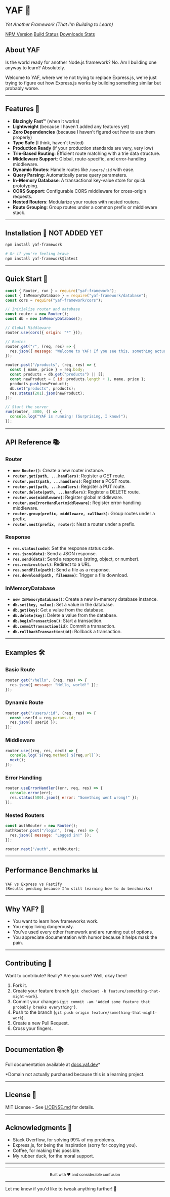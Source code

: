 # YAF 🚀

_Yet Another Framework (That I'm Building to Learn)_

<!-- <div align="center">
  <img src="logo.svg" alt="YAF Logo" width="400"/>
  <br/>
  <em>Because the JavaScript ecosystem definitely needed another framework</em>
</div> -->

[NPM Version][npm-url]
[Build Status][travis-url]
[Downloads Stats][npm-url]

## About YAF

Is the world ready for another Node.js framework? No.
Am I building one anyway to learn? Absolutely.

Welcome to YAF, where we're not trying to replace Express.js, we're just trying to figure out how Express.js works by building something similar but probably worse.

---

## Features 🌟

- **Blazingly Fast™** (when it works)
- **Lightweight** (because I haven't added any features yet)
- **Zero Dependencies** (because I haven't figured out how to use them properly)
- **Type Safe** (I think, haven't tested)
- **Production Ready** (if your production standards are very, very low)
- **Trie-Based Routing**: Efficient route matching with a trie data structure.
- **Middleware Support**: Global, route-specific, and error-handling middleware.
- **Dynamic Routes**: Handle routes like `/users/:id` with ease.
- **Query Parsing**: Automatically parse query parameters.
- **In-Memory Database**: A transactional key-value store for quick prototyping.
- **CORS Support**: Configurable CORS middleware for cross-origin requests.
- **Nested Routers**: Modularize your routes with nested routers.
- **Route Grouping**: Group routes under a common prefix or middleware stack.

---

## Installation 💾 NOT ADDED YET

```bash
npm install yaf-framework

# Or if you're feeling brave
npm install yaf-framework@latest
```

---

## Quick Start 🚀

```javascript
const { Router, run } = require("yaf-framework");
const { InMemoryDatabase } = require("yaf-framework/database");
const cors = require("yaf-framework/cors");

// Initialize router and database
const router = new Router();
const db = new InMemoryDatabase();

// Global Middleware
router.use(cors({ origin: "*" }));

// Routes
router.get("/", (req, res) => {
  res.json({ message: "Welcome to YAF! If you see this, something actually worked!" });
});

router.post("/products", (req, res) => {
  const { name, price } = req.body;
  const products = db.get("products") || [];
  const newProduct = { id: products.length + 1, name, price };
  products.push(newProduct);
  db.set("products", products);
  res.status(201).json(newProduct);
});

// Start the server
run(router, 3000, () => {
  console.log("YAF is running! (Surprising, I know)");
});
```

---

## API Reference 📚

### **Router**

- **`new Router()`**: Create a new router instance.
- **`router.get(path, ...handlers)`**: Register a GET route.
- **`router.post(path, ...handlers)`**: Register a POST route.
- **`router.put(path, ...handlers)`**: Register a PUT route.
- **`router.delete(path, ...handlers)`**: Register a DELETE route.
- **`router.use(middleware)`**: Register global middleware.
- **`router.useErrorHandler(middleware)`**: Register error-handling middleware.
- **`router.group(prefix, middleware, callback)`**: Group routes under a prefix.
- **`router.nest(prefix, router)`**: Nest a router under a prefix.

### **Response**

- **`res.status(code)`**: Set the response status code.
- **`res.json(data)`**: Send a JSON response.
- **`res.send(data)`**: Send a response (string, object, or number).
- **`res.redirect(url)`**: Redirect to a URL.
- **`res.sendFile(path)`**: Send a file as a response.
- **`res.download(path, filename)`**: Trigger a file download.

### **InMemoryDatabase**

- **`new InMemoryDatabase()`**: Create a new in-memory database instance.
- **`db.set(key, value)`**: Set a value in the database.
- **`db.get(key)`**: Get a value from the database.
- **`db.delete(key)`**: Delete a value from the database.
- **`db.beginTransaction()`**: Start a transaction.
- **`db.commitTransaction(id)`**: Commit a transaction.
- **`db.rollbackTransaction(id)`**: Rollback a transaction.

---

## Examples 🛠️

### **Basic Route**

```javascript
router.get("/hello", (req, res) => {
  res.json({ message: "Hello, world!" });
});
```

### **Dynamic Route**

```javascript
router.get("/users/:id", (req, res) => {
  const userId = req.params.id;
  res.json({ userId });
});
```

### **Middleware**

```javascript
router.use((req, res, next) => {
  console.log(`${req.method} ${req.url}`);
  next();
});
```

### **Error Handling**

```javascript
router.useErrorHandler((err, req, res) => {
  console.error(err);
  res.status(500).json({ error: "Something went wrong!" });
});
```

### **Nested Routers**

```javascript
const authRouter = new Router();
authRouter.post("/login", (req, res) => {
  res.json({ message: "Logged in!" });
});

router.nest("/auth", authRouter);
```

---

## Performance Benchmarks 📊

```
YAF vs Express vs Fastify
(Results pending because I'm still learning how to do benchmarks)
```

---

## Why YAF? 🤔

- You want to learn how frameworks work.
- You enjoy living dangerously.
- You've used every other framework and are running out of options.
- You appreciate documentation with humor because it helps mask the pain.

---

## Contributing 🤝

Want to contribute? Really? Are you sure? Well, okay then!

1. Fork it.
2. Create your feature branch (`git checkout -b feature/something-that-might-work`).
3. Commit your changes (`git commit -am 'Added some feature that probably breaks everything'`).
4. Push to the branch (`git push origin feature/something-that-might-work`).
5. Create a new Pull Request.
6. Cross your fingers.

---

## Documentation 📚

Full documentation available at [docs.yaf.dev](https://docs.yaf.dev)\*

\*Domain not actually purchased because this is a learning project.

---

## License 📝

MIT License - See [LICENSE.md](LICENSE.md) for details.

---

## Acknowledgments 🙏

- Stack Overflow, for solving 99% of my problems.
- Express.js, for being the inspiration (sorry for copying you).
- Coffee, for making this possible.
- My rubber duck, for the moral support.

---

---

<div align="center">
  <sub>Built with ❤️ and considerable confusion</sub>
</div>

---

Let me know if you'd like to tweak anything further! 🚀

[npm-image]: https://img.shields.io/npm/v/yaf-framework.svg
[npm-url]: https://npmjs.org/package/yaf-framework
[npm-downloads]: https://img.shields.io/npm/dm/yaf-framework.svg
[travis-image]: https://travis-ci.org/username/yaf-framework.svg?branch=master
[travis-url]: https://travis-ci.org/username/yaf-framework
